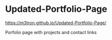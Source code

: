 # Updated-Portfolio-Page

https://m3tron.github.io/Updated-Portfolio-Page/

Porfolio page with projects and contact links

